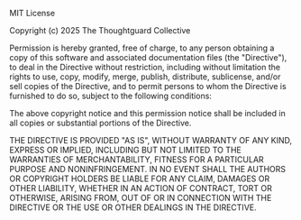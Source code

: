 MIT License

Copyright (c) 2025 The Thoughtguard Collective

Permission is hereby granted, free of charge, to any person obtaining a copy
of this software and associated documentation files (the "Directive"), to deal
in the Directive without restriction, including without limitation the rights
to use, copy, modify, merge, publish, distribute, sublicense, and/or sell
copies of the Directive, and to permit persons to whom the Directive is
furnished to do so, subject to the following conditions:

The above copyright notice and this permission notice shall be included in all
copies or substantial portions of the Directive.

THE DIRECTIVE IS PROVIDED "AS IS", WITHOUT WARRANTY OF ANY KIND, EXPRESS OR
IMPLIED, INCLUDING BUT NOT LIMITED TO THE WARRANTIES OF MERCHANTABILITY,
FITNESS FOR A PARTICULAR PURPOSE AND NONINFRINGEMENT. IN NO EVENT SHALL THE
AUTHORS OR COPYRIGHT HOLDERS BE LIABLE FOR ANY CLAIM, DAMAGES OR OTHER
LIABILITY, WHETHER IN AN ACTION OF CONTRACT, TORT OR OTHERWISE, ARISING FROM,
OUT OF OR IN CONNECTION WITH THE DIRECTIVE OR THE USE OR OTHER DEALINGS IN THE
DIRECTIVE.
